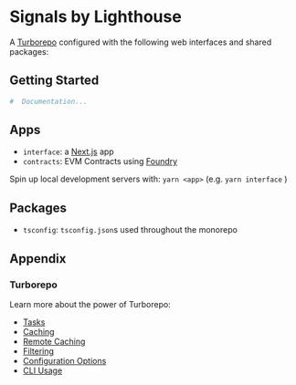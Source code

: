 # Signals by Lighthouse

A [Turborepo](https://turbo.build/) configured with the following web interfaces and shared packages:

## Getting Started

```bash
#  Documentation...
```

## Apps

* `interface`: a [Next.js](https://nextjs.org/) app
* `contracts`: EVM Contracts using [Foundry](https://github.com/foundry-rs/foundry)

Spin up local development servers with: `yarn <app>` (e.g. `yarn interface` )

## Packages

* `tsconfig`: `tsconfig.json`s used throughout the monorepo

## Appendix

### Turborepo

Learn more about the power of Turborepo:

* [Tasks](https://turbo.build/repo/docs/core-concepts/monorepos/running-tasks)
* [Caching](https://turbo.build/repo/docs/core-concepts/caching)
* [Remote Caching](https://turbo.build/repo/docs/core-concepts/remote-caching)
* [Filtering](https://turbo.build/repo/docs/core-concepts/monorepos/filtering)
* [Configuration Options](https://turbo.build/repo/docs/reference/configuration)
* [CLI Usage](https://turbo.build/repo/docs/reference/command-line-reference)
